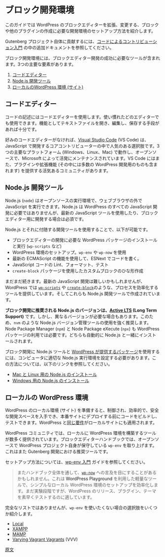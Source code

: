 <!-- 
# Block Development Environment
 -->
# ブロック開発環境

<!-- 
This guide will help you set up the right development environment to create blocks and other plugins that extend and modify the Block Editor in WordPress.
 -->
このガイドでは WordPress のブロックエディターを拡張、変更する、ブロックや他のプラグインの作成に必要な開発環境のセットアップ方法を紹介します。

<!-- 
To contribute to the Gutenberg project itself, refer to the additional documentation in the [code contribution guide](/docs/contributors/code/getting-started-with-code-contribution.md).
 -->
Gutenberg プロジェクト自体に貢献するには、[コードによるコントリビューション入門](https://ja.wordpress.org/team/handbook/block-editor/contributors/code/getting-started-with-code-contribution/) の中の追加ドキュメントを参照してください。

<!-- 
A block development environment includes the tools you need on your computer to successfully develop for the Block Editor. The three essential requirements are:
 -->
ブロック開発環境には、ブロックエディター開発の成功に必要なツールが含まれます。3つの主要な要素があります。

<!-- 
1.  [Code editor](#code-editor)
2.  [Node.js development tools](#node-js-development-tools)
3.  [Local WordPress environment (site)](#local-wordpress-environment)
 -->
1.  [コードエディター](#code-editor)
2.  [Node.js 開発ツール](#node-js-development-tools)
3.  [ローカルのWordPress 環境 (サイト)](#local-wordpress-environment)

<!-- 
## Code editor
 -->
## コードエディター

<!-- 
A code editor is used to write code, and you can use whichever editor you're most comfortable with. The key is having a way to open, edit, and save text files.
 -->
コードの記述にはコードエディターを使用します。使い慣れたどのエディターでも使用できます。機能としてテキストファイルを開き、編集し、保存する手段があれば十分です。

<!-- 
If you do not already have a preferred code editor, [Visual Studio Code](https://code.visualstudio.com/) (VS Code) is a popular choice for JavaScript development among Core contributors. It works well across the three major platforms (Windows, Linux, and Mac), is open-source, and is actively maintained by Microsoft. VS Code also has a vibrant community providing plugins and extensions, including many for WordPress development.
 -->
好みのコードエディターがなければ、[Visual Studio Code](https://code.visualstudio.com/) (VS Code) は、JavaScript で開発するコアコントリビューターの中で人気のある選択肢です。3つの主要なプラットフォーム (Windows、Linux、Mac) で動作し、オープンソースで、Microsoft によって活発にメンテナンスされています。VS Code にはまた、プラグインや拡張機能 (その中には多数の WordPress 開発用のものも含まれます) を提供する活気あるコミュニティがあります。

<!-- 
## Node.js development tools
 -->
## Node.js 開発ツール

<!-- 
Node.js (`node`) is an open-source runtime environment that allows you to execute JavaScript outside of the web browser. While Node.js is not required for all WordPress JavaScript development, it's essential when working with modern JavaScript tools and developing for the Block Editor.
 -->
Node.js (`node`) はオープンソースの実行環境で、ウェブブラウザの外で JavaScript を実行できます。Node.js は WordPress のすべての JavaScript 開発に必要ではありませんが、最新の JavaScript ツールを使用したり、ブロックエディター用に開発する場合は必須です。

<!-- 
Node.js and its accompanying development tools allow you to:
 -->
Node.js とそれに付随する開発ツールを使用することで、以下が可能です。

<!-- 
-   Install and run WordPress packages needed for Block Editor development, such as `wp-scripts`
-   Setup local WordPress environments with `wp-env` and `wp-now`
-   Use the latest ECMAScript features and write code in ESNext
-   Lint, format, and test JavaScript code
-   Scaffold custom blocks with the `create-block` package
 -->
- ブロックエディターの開発に必要な WordPress パッケージのインストールと実行 (`wp-scripts` など)
- WordPress 環境のセットアップ。`wp-env` や `wp-now` を使用
- 最新の ECMAScript の機能を使用して、ESNext でコードを書く。
- JavaScript コードの Lint、フォーマット、テスト
- `create-block` パッケージを使用したカスタムブロックのひな形作成

<!-- 
The list goes on. While modern JavaScript development can be challenging, WordPress provides several tools, like [`wp-scripts`](/docs/getting-started/devenv/get-started-with-wp-scripts.md) and [`create-block`](/docs/getting-started/devenv/get-started-with-create-block.md), that streamline the process and are made possible by Node.js development tools.
 -->
まだまだ続きます。最新の JavaScript 開発は難しいかもしれませんが、WordPress では [`wp-scripts`](https://ja.wordpress.org/team/handbook/block-editor/getting-started/devenv/get-started-with-wp-scripts/) や [`create-block`](https://ja.wordpress.org/team/handbook/block-editor/getting-started/devenv/get-started-with-create-block/)のような、プロセスを効率化するツールを提供しています。そしてこれらも Node.js 開発ツールで作成されています。

<!-- 
**The recommended Node.js version for block development is [Active LTS](https://nodejs.org/en/about/previous-releases) (Long Term Support)**. However, there are times when you need to use different versions. A Node.js version manager tool like `nvm` is strongly recommended and allows you to easily change your `node` version when required. You will also need Node Package Manager (`npm`) and the Node Package eXecute (`npx`) to work with some WordPress packages. Both are installed automatically with Node.js.
 -->
**ブロック開発に推奨される Node.js のバージョンは、[Active LTS](https://nodejs.org/en/about/previous-releases) (Long Term Support)** です。しかし、異なるバージョンが必要な場合もあります。このため、`nvm` のような Node.js バージョン管理ツールの使用を強く推奨します。Node Package Manager (`npm`) と Node Package eXecute (`npx`) も WordPress パッケージの利用では必要です。どちらも自動的に Node.js と一緒にインストールされます。

<!-- 
To be able to use the Node.js tools and [packages provided by WordPress](https://github.com/WordPress/gutenberg/tree/trunk/packages) for block development, you'll need to set a proper Node.js runtime environment on your machine. To learn more about how to do this, refer to the links below.
 -->
ブロック開発に Node.js ツールと [WordPress が提供するパッケージ](https://github.com/WordPress/gutenberg/tree/trunk/packages)を使用するには、コンピュータに適切な Node.js 実行環境を設定する必要があります。この方法については、以下のリンクを参照してください。

<!-- 
-   [Install Node.js for Mac and Linux](/docs/getting-started/devenv/nodejs-development-environment.md#node-js-installation-on-mac-and-linux-with-nvm)
-   [Install Node.js for Windows](/docs/getting-started/devenv/nodejs-development-environment.md#node-js-installation-on-windows-and-others)
 -->
- [Mac と Linux 用の Node.js のインストール](https://ja.wordpress.org/team/handbook/block-editor/getting-started/devenv/nodejs-development-environment#node-js-installation-on-mac-and-linux-with-nvm)
- [Windows 用の Node.js のインストール](https://ja.wordpress.org/team/handbook/block-editor/getting-started/devenv/nodejs-development-environment#node-js-installation-on-windows-and-others)

<!-- 
## Local WordPress environment
 -->
## ローカルの WordPress 環境

<!-- 
A local WordPress environment (site) provides a controlled, efficient, and secure space for development, allowing you to build and test your code before deploying it to a production site. The [same requirements](https://en-gb.wordpress.org/about/requirements/) for WordPress apply to local sites.
 -->
WordPress のローカル環境 (サイト) を準備すると、制御され、効率的で、安全な開発スペースを入手でき、本番サイトにデプロイする前にコードをビルドし、テストできます。WordPress と[同じ要件](https://en-gb.wordpress.org/about/requirements/)がローカルサイトにも適用されます。

<!-- 
In the broader WordPress community, there are many available tools for setting up a local WordPress environment on your computer. The Block Editor Handbook covers `wp-env`, which is open-source and maintained by the WordPress project itself. It's also the recommended tool for Gutenberg development. 
 -->
WordPress コミュニティでは、ローカルに WordPress 環境を構築するツールが数多く提供されています。ブロックエディターハンドブックでは、オープンソースで WordPress プロジェクト自身が保守している `wp-env` を取り上げます。これはまた Gutenberg 開発における推奨ツールです。

<!-- 
Refer to the [Get started with `wp-env`](/docs/getting-started/devenv/get-started-with-wp-env.md) guide for setup instructions.
 -->
セットアップ方法については、[wp-env 入門](https://ja.wordpress.org/team/handbook/block-editor/getting-started/devenv/get-started-with-wp-env/) ガイドを参照してください。

<!-- 
<div class="callout callout-info">
    Throughout the Handbook, you may also see references to <code><a href="https://github.com/WordPress/playground-tools/tree/trunk/packages/wp-now">wp-now</a></code>. This is a lightweight tool powered by <a hre="https://developer.wordpress.org/playground/">WordPress Playground</a> that streamlines setting up a simple local WordPress environment. While still experimental, this tool is great for quickly testing WordPress releases, plugins, and themes. 
</div>
 -->

> またハンドブック全体を通して、<code><a href="https://github.com/WordPress/playground-tools/tree/trunk/packages/wp-now">wp-now</a></code> への言及を目にすることがあるかもしれません。これは <a hre="https://developer.wordpress.org/playground/">WordPress Playground</a> を利用した軽量なツールで、シンプルなローカル WordPress 環境のセットアップを効率化します。まだ実験段階ですが、WordPress のリリース、プラグイン、テーマを素早くテストするのに適しています。

<!-- 
This list is not exhaustive, but here are several additional options to choose from if you prefer not to use `wp-env`:
 -->
完全なリストではありませんが、`wp-env` を使いたくない場合の選択肢をいくつか紹介します。

- [Local](https://localwp.com/)
- [XAMPP](https://www.apachefriends.org/)
- [MAMP](https://www.mamp.info/en/mamp/mac/)
- [Varying Vagrant Vagrants](https://varyingvagrantvagrants.org/) (VVV)

[原文](https://github.com/WordPress/gutenberg/blob/trunk/docs/getting-started/devenv/README.md)
